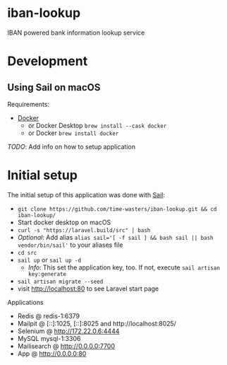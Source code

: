 # iban-lookup
IBAN powered bank information lookup service

# Development

## Using Sail on macOS

Requirements:
* [Docker](https://www.docker.com)
  * or Docker Desktop `brew install --cask docker`
  * or Docker `brew install docker`

*TODO*: Add info on how to setup application

# Initial setup

The initial setup of this application was done with [Sail](https://laravel.com/docs/11.x/installation#docker-installation-using-sail):

* `git clone https://github.com/time-wasters/iban-lookup.git && cd iban-lookup/`
* Start docker desktop on macOS
* `curl -s "https://laravel.build/src" | bash`
* *Optional*: Add alias `alias sail='[ -f sail ] && bash sail || bash vendor/bin/sail'` to your aliases file
* `cd src`
* `sail up` or `sail up -d` 
  * *Info*: This set the application key, too. If not, execute `sail artisan key:generate`
* `sail artisan migrate --seed`
* visit [http://localhost:80](http://localhost) to see Laravel start page

Applications

* Redis @ redis-1:6379
* Mailpit @ [::]:1025, [::]:8025 and http://localhost:8025/
* Selenium @ http://172.22.0.6:4444
* MySQL mysql-1:3306
* Mailisearch @ http://0.0.0.0:7700
* App @ http://0.0.0.0:80